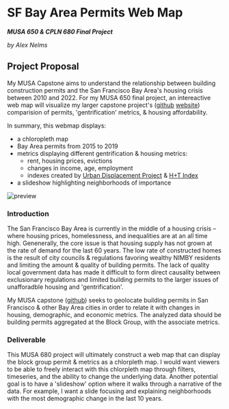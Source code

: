 # SF Bay Area Permits Web Map
***MUSA 650 & CPLN 680 Final Project***

*by Alex Nelms*

## Project Proposal
My MUSA Capstone aims to understand the relationship between building construction permits and the San Francisco Bay Area's housing crisis between 2010 and 2022. For my MUSA 650 final project, an intereactive web map will visualize my larger capstone project's ([github](https://github.com/CPLN-680-Spring-2022/Nelms_Alex_BuildingPermits) [website](https://nelmsal.github.io/PermitMetrics_FinalReport.html)) comparision of permits, 'gentrification' metrics, & housing affordability.

In summary, this webmap displays:
 * a chloropleth map
 * Bay Area permits from 2015 to 2019
 * metrics displaying different gentrification & housing metrics:
     * rent, housing prices, evictions
     * changes in income, age, employment
     * indexes created by [Urban Displacement Project](https://www.urbandisplacement.org/) & [H+T Index](https://htaindex.cnt.org/)
 * a slideshow highlighting neighborhoods of importance

![preview](http://url/to/img.png)

### Introduction
The San Francisco Bay Area is currently in the middle of a housing crisis – where housing prices, homelessness, and inequalities are at an all time high. Genenerally, the core issue is that housing supply has not grown at the rate of demand for the last 60 years. The low rate of constructed homes is the result of city councils & regulations favoring wealthy NIMBY residents and limiting the amount & quality of building permits. The lack of quality local government data has made it difficult to form direct causality between exclusionary regulations and limited building permits to the larger issues of unafforadble housing and 'gentrification'.

My MUSA capstone ([github](https://github.com/CPLN-680-Spring-2022/Nelms_Alex_BuildingPermits)) seeks to geolocate building permits in San Francisco & other Bay Area cities in order to relate it with changes in housing, demographic, and economic metrics. The analyzed data should be building permits aggregated at the Block Group, with the associate metrics. 

### Deliverable
This MUSA 680 project will ultimately construct a web map that can display the block group permit & metrics as a chlorpleth map. I would want viewers to be able to freely interact with this chlorpleth map through filters, timeseries, and the ability to change the underlying data. Another potential goal is to have a 'slideshow' option where it walks through a narrative of the data. For example, I want a slide focusing and explaining neighborhoods with the most demographic change in the last 10 years. 

